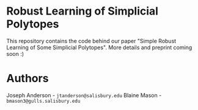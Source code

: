 Robust Learning of Simplicial Polytopes
===

This repository contains the code behind our paper "Simple Robust Learning of Some Simplicial Polytopes".
More details and preprint coming soon :)

Authors
===

Joseph Anderson - `jtanderson@salisbury.edu`
Blaine Mason - `bmason3@gulls.salisbury.edu`
